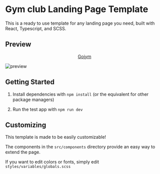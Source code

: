 # Gym club Landing Page Template

This is a ready to use template for any landing page you need, built with React, Typescript, and SCSS. 

## Preview

<p align="center"><a href="https://ordinandrey.github.io/template_gym_club/" target="_blank">Gojym</a></p> 

![preview](https://github.com/OrdinAndrey/template_gym_club/assets/130368254/676d4278-7146-466d-b63c-9f7dd8fbfaa1)

## Getting Started

1. Install dependencies with `npm install` (or the equivalent for other package managers)

2. Run the test app with `npm run dev`

## Customizing

This template is made to be easily customizable! 

The components in the `src/components` directory provide an easy way to extend the page.

If you want to edit colors or fonts, simply edit `styles/variables/globals.scss`
